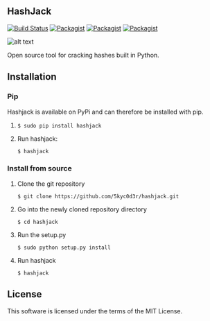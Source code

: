## HashJack
[![Build Status](https://travis-ci.org/5kyc0d3r/hashjack.svg?branch=master)](https://travis-ci.org/5kyc0d3r/hashjack) [![Packagist](https://img.shields.io/badge/python-2.7-yellow.svg)](https://www.python.org) [![Packagist](https://img.shields.io/badge/license-MIT-blue.svg)](https://github.com/5kyc0d3r/hashjack/blob/master/LICENSE) [![Packagist](https://img.shields.io/badge/OS-linux-blue.svg)](https://www.linux.com)

![alt text](http://i.imgur.com/LA7Bmw5.png "HashJack v1.0.2")


Open source tool for cracking hashes built in Python.

## Installation
### Pip
Hashjack is available on PyPi and can therefore be installed with pip.

1. `$ sudo pip install hashjack`

2. Run hashjack:

    `$ hashjack`


### Install from source
1. Clone the git repository

    `$ git clone https://github.com/5kyc0d3r/hashjack.git`

2. Go into the newly cloned repository directory

    `$ cd hashjack`

3. Run the setup.py

    `$ sudo python setup.py install`

4. Run hashjack

    `$ hashjack`


## License
This software is licensed under the terms of the MIT License.
